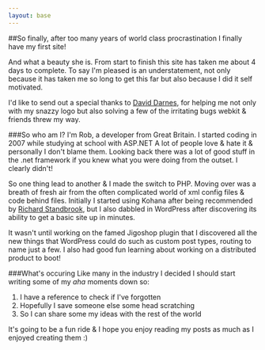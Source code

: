 ```yaml
---
layout: base
---
```


##So finally, after too many years of world class procrastination I finally have my first site!

And what a beauty she is. From start to finish this site has taken me about 4 days to complete. To say I'm pleased is an understatement, not only because it has taken me so long to get this far but also because I did it self motivated.

I'd like to send out a special thanks to [David Darnes](http://david.darn.es), for helping me not only with my snazzy logo but also solving a few of the irritating bugs webkit & friends threw my way.

###So who am I?
I'm Rob, a developer from Great Britain. I started coding in 2007 while studying at school with ASP.NET A lot of people love & hate it & personally I don't blame them. Looking back  there was a lot of good stuff in the .net framework if you knew what you were doing from the outset. I clearly didn't!

So one thing lead to another & I made the switch to PHP. Moving over was a breath of fresh air from the often complicated world of xml config files & code behind files. Initially I started using Kohana after being recommended by [Richard Standbrook](http://twitter.com), but I also dabbled in WordPress after discovering its ability to get a basic site up in minutes.

It wasn't until working on the famed Jigoshop plugin that I discovered all the new things that WordPress could do such as custom post types, routing to name just a few. I also had good fun learning about working on a distributed product to boot!

###What's occuring
Like many in the industry I decided I should start writing some of my *aha* moments down so:
1. I have a reference to check if I've forgotten
2. Hopefully I save someone else some head scratching
3. So I can share some my ideas with the rest of the world

It's going to be a fun ride & I hope you enjoy reading my posts as much as I enjoyed creating them :)